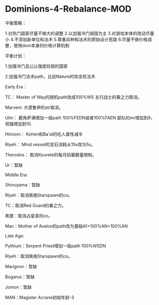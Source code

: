 # Dominions-4-Rebalance-MOD

平衡策略：

1.对热门国家尽量不做大的调整
2.以加强冷门弱国为主
3.对游戏本体的改动尽量小
4.不添加新单位和法术
5.尊重兵种和法术的原始设计思路
6.尽量不做价格调整，使用dom本身的价格计算机制


平衡计划：

1.加强冷门且公认强度较弱的国家

2.加强冷门法术path，比如Nature的攻击性法术


Early Era：

TC：
Master of Way的随机path改成100%WS
五行战士的春之力取消。

Marveni:
大德鲁伊的str取消。

Ulm：
鹿角萨满增加一级path 100%FEDN或者100%FAEN
部队的mr增加到9，祝福增加到10.

Hinnom：
Kohen和Ba'al的吃人属性减半

Rlyeh：
Mind vessel的宝石消耗从15s改为5s。

Therodos：
取消Kourete的每月招募数量限制。

Ur：暂缺


Middle Era:

Shinuyama：暂缺

Rlyeh：取消紫袍Starspawn的co。

TC：取消Red Guard的春之力。

希腊：取消占星家的co。

Man：Mother of Avalon的path改为基础A1+100%AN+100%AN


Late Age:

Pythium：Serpent Priest增加一级path 100%WSDN

Rlyeh：取消紫袍Starspawn的co。

Marignon：暂缺

Bogarus：暂缺

Jomon：暂缺

MAN：Magister Acrane初始年龄-3
